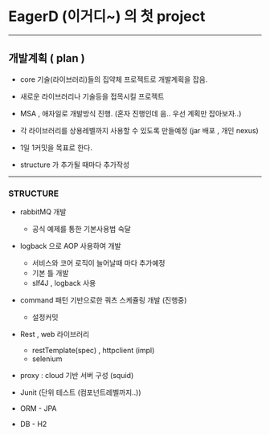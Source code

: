EagerD (이거디~) 의 첫 project
============================

***

개발계획 ( plan )
-------

* core 기술(라이브러리)들의 집약체 프로젝트로 개발계획을 잡음.

* 새로운 라이브러리나 기술등을 접목시킬 프로젝트

* MSA , 애자일로 개발방식 진행. (혼자 진행인데 음.. 우선 계획만 잡아보자..)

* 각 라이브러리를 상용레벨까지 사용할 수 있도록 만들예정 (jar 배포 , 개인 nexus)

* 1일 1커밋을 목표로 한다.

* structure 가 추가될 때마다 추가작성 

***

### STRUCTURE

* rabbitMQ 개발
  + 공식 예제를 통한 기본사용법 숙달

* logback 으로 AOP 사용하여 개발
  + 서비스와 코어 로직이 늘어날때 마다 추가예정
  + 기본 틀 개발
  + slf4J , logback 사용

* command 패턴 기반으로한 쿼츠 스케쥴링 개발 (진행중)
  + 설정커밋 

* Rest , web 라이브러리
  + restTemplate(spec) , httpclient (impl)
  + selenium
  
* proxy : cloud 기반 서버 구성 (squid)
* Junit (단위 테스트 (컴포넌트레벨까지..))
* ORM - JPA
* DB - H2
